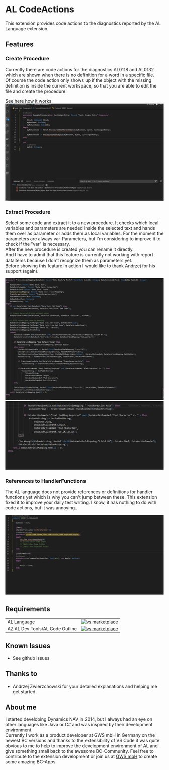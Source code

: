 # AL CodeActions

This extension provides code actions to the diagnostics reported by the AL Language extension.

## Features

### Create Procedure

Currently there are code actions for the diagnostics AL0118 and AL0132 which are shown when there is no definition for a word in a specific file.  
Of course the code action only shows up if the object with the missing definition is inside the current workspace, so that you are able to edit the file and create the procedure.  

See here how it works:  
![demo](images/createprocedures.gif)

### Extract Procedure

Select some code and extract it to a new procedure. It checks which local variables and parameters are needed inside the selected text and hands them over as parameter or adds them as local variables. For the moment the parameters are always var-Parameters, but I'm considering to improve it to check if the "var" is necessary.  
After the new procedure is created you can rename it directly.  
And I have to admit that this feature is currently not working with report dataitems because I don't recognize them as parameters yet.  
Before showing this feature in action I would like to thank Andrzej for his support (again).

![demo](images/ExtractRepeat.gif)
![demo](images/ExtractIf.gif)

### References to HandlerFunctions

The AL language does not provide references or definitions for handler functions yet which is why you can't jump between these. This extension fixed it to improve your daily test writing. I know, it has nothing to do with code actions, but it was annoying..

![demo](images/HandlerFunctionReferences.gif)

## Requirements

|              |         |
|--------------|---------|
| AL Language               | [![vs marketplace](https://img.shields.io/vscode-marketplace/v/ms-dynamics-smb.al.svg?label=vs%20marketplace)](https://marketplace.visualstudio.com/items?itemName=ms-dynamics-smb.al) |
| AZ AL Dev Tools/AL Code Outline           | [![vs marketplace](https://img.shields.io/vscode-marketplace/v/andrzejzwierzchowski.al-code-outline.svg?label=vs%20marketplace)](https://marketplace.visualstudio.com/items?itemName=andrzejzwierzchowski.al-code-outline) |

## Known Issues

- See github issues

## Thanks to

- Andrzej Zwierzchowski for your detailed explanations and helping me get started.

## About me

I started developing Dynamics NAV in 2014, but I always had an eye on other languages like Java or C# and was inspired by their development environment.  
Currently I work as a product developer at GWS mbH in Germany on the newest BC versions and thanks to the extensibility of VS Code it was quite obvious to me to help to improve the development environment of AL and give something small back to the awesome BC-Community. Feel free to contribute to the extension development or join us at [GWS mbH](https://www.gws.ms/en) to create some amazing BC-Apps.
